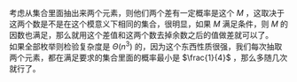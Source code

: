 考虑从集合里面抽出来两个元素，则他们两个差有一定概率是这个 $M$ ，这取决于这两个数是不是在这个模意义下相同的集合，很明显，如果 $M$ 满足条件，则 $M$ 的因数也满足，那么就用这个差值和这两个数去掉余数之后的值做差就可以了。   
如果全部枚举则检验复杂度是 $\Theta(n^3)$ 的，因为这个东西性质很强，我们每次抽取两个元素，都在满足要求的集合里面的概率最小是 $\frac{1}{4}$ ，那么多随几次就行了。